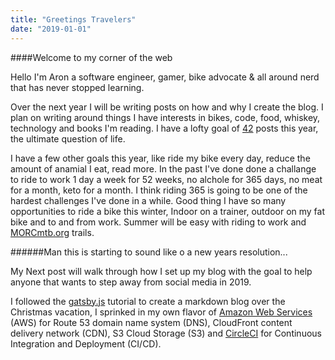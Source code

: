 ```yaml
---
title: "Greetings Travelers"
date: "2019-01-01"
---
```


####Welcome to my corner of the web

Hello I'm Aron a software engineer, gamer, bike advocate & all around nerd that has never stopped learning. 

Over the next year I will be writing posts on how and why I create the blog. I plan on writing around things I have interests in bikes, code, food, whiskey, technology and books I'm reading. I have a lofty goal of [42](https://en.wikipedia.org/wiki/The_Hitchhiker%27s_Guide_to_the_Galaxy) posts this year, the ultimate question of life.  

I have a few other goals this year, like ride my bike every day, reduce the amount of anamial I eat, read more. In the past I've done done a challange to ride to work 1 day a week for 52 weeks, no alchole for 365 days, no meat for a month, keto for a month. I think riding 365 is going to be one of the hardest challenges I've done in a while. Good thing I have so many opportunities to ride a bike this winter, Indoor on a trainer, outdoor on my fat bike and to and from work. Summer will be easy with riding to work and [MORCmtb.org]("https://www.morcmtb.org") trails.

######Man this is starting to sound like o a new years resolution...

My Next post will walk through how I set up my blog with the goal to help anyone that wants to step away from social media in 2019.

I followed the [gatsby.js](https://www.gatsbyjs.org/tutorial/) tutorial to create a markdown blog over the Christmas vacation, I sprinked in  my own flavor of [Amazon Web Services](https://aws.amazon.com) (AWS) for Route 53 domain name system (DNS),  CloudFront content delivery network (CDN), S3 Cloud Storage (S3) and [CircleCI](https://circleci.com/) for Continuous Integration and Deployment (CI/CD).